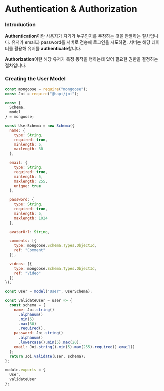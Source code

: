# Authentication & Authorization

### Introduction

**Authentication**이란 사용자가 자기가 누구인지를 주장하는 것을 판별하는 절차입니다. 유저가 email과 password를 서버로 전송해 로그인을 시도하면, 서버는 해당 데이터를 활용해 유저를 **authenticate**합니다. 

**Authorization**이란 해당 유저가 특정 동작을 행하는데 있어 필요한 권한을 결정하는 절차입니다. 

### Creating the User Model

```javascript
const mongoose = require("mongoose");
const Joi = require("@hapi/joi");

const {
  Schema,
  model
} = mongoose;

const UserSchema = new Schema({
  name: {
    type: String,
    required: true,
    minlength: 5,
    maxlength: 30
  },

  email: {
    type: String,
    required: true,
    minlength: 5,
    maxlength: 255,
    unique: true
  },

  password: {
    type: String,
    required: true,
    minlength: 5,
    maxlength: 1024
  },

  avatarUrl: String,

  comments: [{
    type: mongoose.Schema.Types.ObjectId,
    ref: "Comment"
  }],

  videos: [{
    type: mongoose.Schema.Types.ObjectId,
    ref: "Video"
  }]
});

const User = model("User", UserSchema);

const validateUser = user => {
  const schema = {
    name: Joi.string()
      .alphanum()
      .min(5)
      .max(30)
      .required(),
    password: Joi.string()
      .alphanum()
      .lowercase().min(5).max(20),
    email: Joi.string().min(5).max(255).required().email()
  };
  return Joi.validate(user, schema);
};

module.exports = {
  User,
  validateUser
};
```

